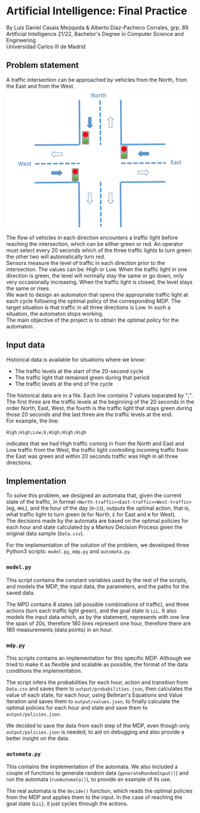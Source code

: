 # Artificial Intelligence: Final Practice
By Luis Daniel Casais Mezquida & Alberto Díaz-Pacheco Corrales, grp. 89  
Artificial Intelligence 21/22, Bachelor's Degree in Computer Science and Engineering  
Universidad Carlos III de Madrid

## Problem statement
A traffic intersection can be approached by vehicles from the North, from the East and from the West.
![Scheme](/img/scheme_1.png)

The flow of vehicles in each direction encounters a traffic light before reaching the intersection, which can be either green or red. An operator must select every 20 seconds which of the three traffic lights to turn green: the other two will automatically turn red.  
Sensors measure the level of traffic in each direction prior to the intersection. The values can be: High or Low. When the traffic light in one direction is green, the level will normally stay the same or go down, only very occasionally increasing. When the traffic light is closed, the level stays the same or rises.  
We want to design an automaton that opens the appropriate traffic light at each cycle following the optimal policy of the corresponding MDP. The target situation is that traffic in all three directions is Low. In such a situation, the automaton stops working.  
The main objective of the project is to obtain the optimal policy for the automaton.

## Input data
Historical data is available for situations where we know:
- The traffic levels at the start of the 20-second cycle
- The traffic light that remained green during that period
- The traffic levels at the end of the cycle

The historical data are in a file. Each line contains 7 values separated by ";". The first three are the traffic levels at the beginning of the 20 seconds in the order North, East, West, the fourth is the traffic light that stays green during those 20 seconds and the last three are the traffic levels at the end.  
For example, the line:
```
High;High;Low;E;High;High;High
```
indicates that we had High traffic coming in from the North and East and Low traffic from the West, the traffic light controlling incoming traffic from the East was green and within 20 seconds traffic was High in all three directions.

## Implementation
To solve this problem, we designed an automata that, given the current state of the traffic, in format `<North-traffic><East-traffic><West-traffic>` (eg, `HHL`), and the hour of the day (`0`-`23`), outputs the optimal action, that is, what traffic light to turn green (`N` for North, `E` for East and `W` for West).  
The decisions made by the automata are based on the optimal policies for each hour and state calculated by a Markov Decision Process given the original data sample (`Data.csv`).  
   
For the implementation of the solution of the problem, we developed three Python3 scripts: `model.py`, `mdp.py` and `automata.py`.

### `model.py`
This script contains the constant variables used by the rest of the scripts, and models the MDP, the input data, the parameters, and the paths for the saved data.   
   
The MPD contains 8 states (all possible combinations of traffic), and three actions (turn each traffic light green), and the goal state is `LLL`. 
It also models the input data which, as by the statement, represents with one line the span of 20s, therefore 180 lines represent one hour, therefore there are 180 measurements (data points) in an hour.  

### `mdp.py`
This scripts contains an implementation for this specific MDP. Although we tried to make it as flexible and scalable as possible, the format of the data conditions the implementation.  
  
The script infers the probabilities for each hour, action and transition from `Data.csv` and saves them to `output/probabilities.json`, then calculates the value of each state, for each hour, using Bellman's Equations and Value Iteration and saves them to `output/values.json`, to finally calculate the optimal policies for each hour and state and save them to `output/policies.json`.  
  
We decided to save the data from each step of the MDP, even though only `output/policies.json` is needed, to aid on debugging and also provide a better insight on the data.

### `automata.py`
This contains the implementation of the automata. We also included a couple of functions to generate random data (`generateRandomInput()`) and run the automata (`runAutomata()`), to provide an example of its use.  
  
The real automata is the `decide()` function, which reads the optimal policies from the MDP and applies them to the input. In the case of reaching the goal state (`LLL`), it just cycles through the actions.